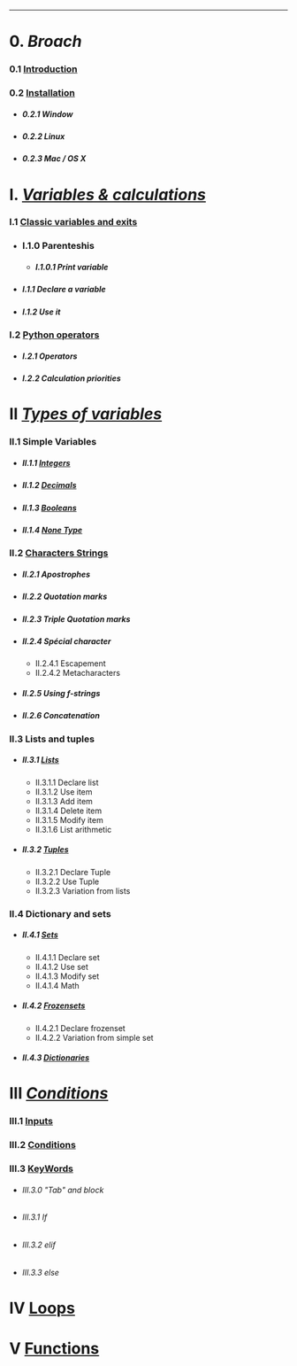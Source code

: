 ___
# 0.  *Broach*

### 0.1 [Introduction](Introduction.md)

### 0.2 [Installation](Installation)
- ##### 0.2.1 Window
- ##### 0.2.2 Linux
- ##### 0.2.3 Mac / OS X


# I. [*Variables & calculations*](Variables%20&%20calculs.md)

### I.1 [Classic variables and exits](Variables%20&%20calculs#I.1%20Variables%20et%20sorties)
- ### I.1.0 Parenteshis
	- ##### I.1.0.1 Print variable
- ##### I.1.1 Declare a variable
- ##### I.1.2 Use it
### I.2 [Python operators](Variables%20&%20calculs#I.2%20Les%20Opérateurs)
- ##### I.2.1 Operators
- ##### I.2.2 Calculation priorities

# II [*Types of variables*](Types%20De%20Variables.md)

### II.1 Simple Variables
- ##### II.1.1 [Integers](Types%20De%20Variables#Integers)
- ##### II.1.2 [Decimals](Types%20De%20Variables#Floats)
- ##### II.1.3 [Booleans](Types%20De%20Variables#Bool)
- ##### II.1.4 [None Type](Types%20De%20Variables#None)
### II.2 [Characters Strings](Types%20De%20Variables#Strings)
- ##### II.2.1 Apostrophes
- ##### II.2.2 Quotation marks
- ##### II.2.3 Triple Quotation marks
- ##### II.2.4 Spécial character
	- II.2.4.1 Escapement
	- II.2.4.2 Metacharacters
- ##### II.2.5 Using f-strings
- ##### II.2.6 Concatenation

### II.3 Lists and tuples
- ##### II.3.1 [Lists](Types%20De%20Variables#Listes)
	- II.3.1.1 Declare list
	- II.3.1.2 Use item
	- II.3.1.3 Add item
	- II.3.1.4 Delete item
	- II.3.1.5 Modify item
	- II.3.1.6 List arithmetic
- ##### II.3.2 [Tuples](Types%20De%20Variables#Tuples)
	- II.3.2.1 Declare Tuple
	- II.3.2.2 Use Tuple
	- II.3.2.3 Variation from lists
### II.4 Dictionary and sets
- ##### II.4.1 [Sets](Types%20De%20Variables#Sets)
	- II.4.1.1 Declare set
	- II.4.1.2 Use set
	- II.4.1.3 Modify set
	- II.4.1.4 Math
- ##### II.4.2 [Frozensets](Types%20De%20Variables#Frozensets)
	 - II.4.2.1 Declare frozenset
	 - II.4.2.2 Variation from simple set
- ##### II.4.3 [Dictionaries](Types%20De%20Variables#Dictionnaires)

# III [*Conditions*](Conditions)
### III.1 [Inputs](Conditions#Inputs)
### III.2 [Conditions](Conditions#Conditions)
### III.3 [KeyWords](Conditions#Mots%20Clés)
- ###### III.3.0 "Tab" and block
- ###### III.3.1 If
- ###### III.3.2 elif
- ###### III.3.3 else

# IV [Loops](Boucles)

# V [Functions](Fonctions)